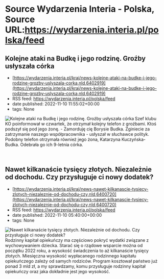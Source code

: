# Source Wydarzenia Interia - Polska, Source URL:https://wydarzenia.interia.pl/polska/feed

## Kolejne ataki na Budkę i jego rodzinę. Groźby usłyszała córka
 - [https://wydarzenia.interia.pl/kraj/news-kolejne-ataki-na-budke-i-jego-rodzine-grozby-uslyszala-corka,nId,6402919](https://wydarzenia.interia.pl/kraj/news-kolejne-ataki-na-budke-i-jego-rodzine-grozby-uslyszala-corka,nId,6402919)
 - RSS feed: https://wydarzenia.interia.pl/polska/feed
 - date published: 2022-11-10 11:55:02+00:00
 - tags: None

<p><a href="https://wydarzenia.interia.pl/kraj/news-kolejne-ataki-na-budke-i-jego-rodzine-grozby-uslyszala-corka,nId,6402919"><img align="left" alt="Kolejne ataki na Budkę i jego rodzinę. Groźby usłyszała córka" src="https://i.iplsc.com/kolejne-ataki-na-budke-i-jego-rodzine-grozby-uslyszala-corka/000FF4L9TQ5JC14J-C321.jpg" /></a>Szef klubu KO poinformował w czwartek, że otrzymał kolejny telefon z groźbami. Ktoś podszył się pod jego żonę. - Zamorduję cię Borysie Budka. Zginiecie za zatrzymanie naszego współpracownika - usłyszał w słuchawce polityk. Podobny telefon otrzymała również jego żona, Katarzyna Kuczyńska-Budka. Odebrała go ich 9-letnia córka.</p><br clear="all" />

## Nawet kilkanaście tysięcy złotych. Niezależnie od dochodu. Czy przysługuje ci nowy dodatek?
 - [https://wydarzenia.interia.pl/kraj/news-nawet-kilkanascie-tysiecy-zlotych-niezaleznie-od-dochodu-czy,nId,6400720](https://wydarzenia.interia.pl/kraj/news-nawet-kilkanascie-tysiecy-zlotych-niezaleznie-od-dochodu-czy,nId,6400720)
 - RSS feed: https://wydarzenia.interia.pl/polska/feed
 - date published: 2022-11-10 05:40:00+00:00
 - tags: None

<p><a href="https://wydarzenia.interia.pl/kraj/news-nawet-kilkanascie-tysiecy-zlotych-niezaleznie-od-dochodu-czy,nId,6400720"><img align="left" alt="Nawet kilkanaście tysięcy złotych. Niezależnie od dochodu. Czy przysługuje ci nowy dodatek?" src="https://i.iplsc.com/nawet-kilkanascie-tysiecy-zlotych-niezaleznie-od-dochodu-czy/000GBG4DF5HYHGW7-C321.jpg" /></a>Rodzinny kapitał opiekuńczy ma częściowo pokryć wydatki związane z wychowywaniem dziecka. Starać się o rządowe wsparcie można od początku 2022 roku, a wysokość świadczenia to aż kilkanaście tysięcy złotych. Miesięczna wysokość wypłacanego rodzinnego kapitału opiekuńczego zależy od samych rodziców. Program kosztował państwo już ponad 3 mld zł, a my sprawdzamy, komu przysługuje rodzinny kapitał opiekuńczy oraz jaka dokładnie jest jego wysokość. </p><br clear="all" />
